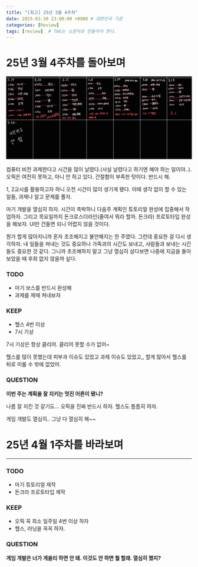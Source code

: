 ```yaml
---
title: "[회고] 25년 3월 4주차"
date: 2025-03-30 23:00:00 +0900 # 대한민국 기준
categories: [Review]
tags: [review]	# TAG는 소문자로 만들어야 한다.
---
```


# 25년 3월 4주차를 돌아보며

![image.png](../assets/img/posts/2025-03-30-review_25_3_4/image.png)

컴퓨터 비전 과제한다고 시간을 많이 날렸다.(사실 날렸다고 하기엔 해야 하는 일이야..). 오픽은 여전히 못하고, 아니 안 하고 있다. 간절함이 부족한 탓이다. 반드시 해.

1, 2교시를 활용하고자 하니 오전 시간이 많이 생기게 됐다. 이때 생각 없이 할 수 있는 일들, 과제나 알고 문제를 풀자.

마기 개발을 열심히 하자. 시간이 촉박하니 다음주 계획인 튜토리얼 완성에 집중해서 작업하자. 그리고 목요일까지 돈크로스더라인(줄여서 뭐라 할까. 돈크라) 프로토타입 완성을 해보자. UI만 건들면 되니 어렵지 않을 것이다.

뭔가 할게 많아지니까 혼자 초조해지고 불안해지는 한 주였다. 그런데 중요한 걸 다시 생각하자. 내 일들을 쳐내는 것도 중요하나 가족과의 시간도 보내고, 사람들과 보내는 시간들도 중요한 것 같다. 그니까 초조해하지 말고 그냥 열심히 살다보면 나중에 지금을 돌아보았을 때 후회 없지 않을까 싶다.

### TODO

- 마기 보스를 반드시 완성해
- 과제를 제때 쳐내보자

### KEEP

- 헬스 4번 이상
- 7시 기상

7시 기상은 항상 클리어. 클리어 못할 수가 없어~

헬스를 많이 못했는데 피부과 이슈도 있었고 과제 이슈도 있었고,, 할게 많아서 헬스를 뒤로 미룰 수 밖에 없었어.

### QUESTION

**이번 주는 계획을 잘 지키는 멋진 어른이 됐니?**

나름 잘 지킨 것 같기도… 오픽을 진짜 반드시 하자. 헬스도 틈틈히 하자.

게임 개발도 열심히.. 그냥 다 열심히 해~~

# 25년 4월 1주차를 바라보며

---

### TODO

- 마기 튜토리얼 제작
- 돈크라 프로토타입 제작

### KEEP

- 오픽 꼭 최소 일주일 4번 이상 하자
- 헬스, 러닝을 꼭꼭 하자.

### QUESTION

**게임 개발은 너가 게을리 하면 안 돼. 이것도 안 하면 뭘 할래. 열심히 했지?**